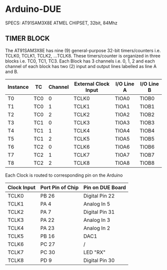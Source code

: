 # Arduino-DUE

SPECS: AT91SAM3X8E ATMEL CHIPSET, 32bit, 84Mhz

## TIMER BLOCK
The AT91SAM3X8E has nine (9) general-purpose 32-bit timers/counters i.e. TCLK0, TCLK1, TCLK2, ...TCLK8. These timers/counter is organized in three blocks i.e. TC0, TC1, TC3. Each Block has 3 channels i.e. 0, 1, 2 and each channel of each block has two (2) input and output lines labelled as line A and B.

Instance | TC  | Channel| External Clock Input | I/O Line A | I/O Line B
---------|-----|--------|----------------------|------------|-----------
 T0      | TC0 |   0    |         TCLK0        |   TIOA0    |    TIOB0
 T1      | TC0 |   1    |         TCLK1        |   TIOA1    |    TIOB1
 T2      | TC0 |   2    |         TCLK2        |   TIOA2    |    TIOB2
 T3      | TC1 |   0    |         TCLK3        |   TIOA3    |    TIOB3
 T4      | TC1 |   1    |         TCLK4        |   TIOA4    |    TIOB4
 T5      | TC1 |   2    |         TCLK5        |   TIOA5    |    TIOB5
 T6      | TC2 |   0    |         TCLK6        |   TIOA6    |    TIOB6
 T7      | TC2 |   1    |         TCLK7        |   TIOA7    |    TIOB7
 T8      | TC2 |   2    |         TCLK8        |   TIOA8    |    TIOB8

Each Clock is routed to corresponding pin on the Arduino

Clock Input | Port Pin of Chip | Pin on DUE Board
------------|------------------|-----------------------------
TCLK0       |    PB 26         |   Digital Pin 22
TCLK1       |    PA  4         |      Analog In 5
TCLK2       |    PA  7         |   Digital Pin 31
TCLK3       |    PA 22         |      Analog In 3
TCLK4       |    PA 23         |      Analog In 2
TCLK5       |    PB 16         |             DAC1
TCLK6       |    PC 27         |        /
TCLK7       |    PC 30         |         LED "RX"
TCLK8       |    PD  9         |   Digital Pin 30



